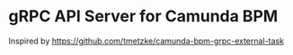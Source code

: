 # gRPC API Server for Camunda BPM

Inspired by https://github.com/tmetzke/camunda-bpm-grpc-external-task
